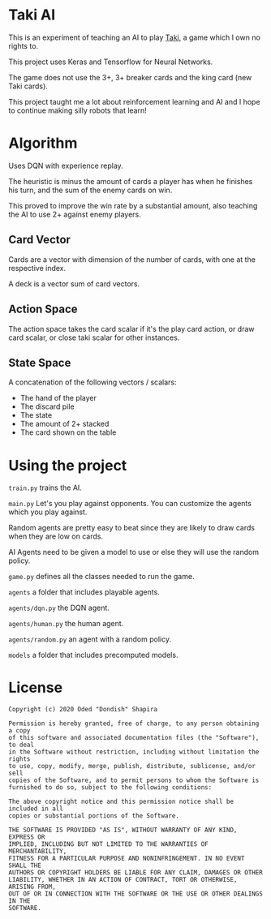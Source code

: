 # Taki AI
This is an experiment of teaching an AI to play [Taki](https://www.takigame.com/), a game which I own no rights to.

This project uses Keras and Tensorflow for Neural Networks.

The game does not use the 3+, 3+ breaker cards and the king card (new Taki cards).

This project taught me a lot about reinforcement learning and AI and I hope to continue making silly robots that learn!

# Algorithm
Uses DQN with experience replay.

The heuristic is minus the amount of cards a player has when he finishes his turn, and the sum of the enemy cards on win.

This proved to improve the win rate by a substantial amount, also teaching the AI to use 2+ against enemy players.

## Card Vector
Cards are a vector with dimension of the number of cards, with one at the respective index.

A deck is a vector sum of card vectors.

## Action Space
The action space takes the card scalar if it's the play card action, or draw card scalar, or close taki scalar for other instances.

## State Space
A concatenation of the following vectors / scalars:
* The hand of the player
* The discard pile
* The state
* The amount of 2+ stacked
* The card shown on the table 

# Using the project
`train.py` trains the AI.

`main.py` Let's you play against opponents. 
You can customize the agents which you play against.

Random agents are pretty easy to beat since they are likely to draw cards when they are low on cards. 

AI Agents need to be given a model to use or else they will use the random policy.

`game.py` defines all the classes needed to run the game.

`agents` a folder that includes playable agents.

`agents/dqn.py` the DQN agent.

`agents/human.py` the human agent.

`agents/random.py` an agent with a random policy.

`models` a folder that includes precomputed models. 

# License

```
Copyright (c) 2020 Oded "Dondish" Shapira

Permission is hereby granted, free of charge, to any person obtaining a copy
of this software and associated documentation files (the "Software"), to deal
in the Software without restriction, including without limitation the rights
to use, copy, modify, merge, publish, distribute, sublicense, and/or sell
copies of the Software, and to permit persons to whom the Software is
furnished to do so, subject to the following conditions:

The above copyright notice and this permission notice shall be included in all
copies or substantial portions of the Software.

THE SOFTWARE IS PROVIDED "AS IS", WITHOUT WARRANTY OF ANY KIND, EXPRESS OR
IMPLIED, INCLUDING BUT NOT LIMITED TO THE WARRANTIES OF MERCHANTABILITY,
FITNESS FOR A PARTICULAR PURPOSE AND NONINFRINGEMENT. IN NO EVENT SHALL THE
AUTHORS OR COPYRIGHT HOLDERS BE LIABLE FOR ANY CLAIM, DAMAGES OR OTHER
LIABILITY, WHETHER IN AN ACTION OF CONTRACT, TORT OR OTHERWISE, ARISING FROM,
OUT OF OR IN CONNECTION WITH THE SOFTWARE OR THE USE OR OTHER DEALINGS IN THE
SOFTWARE.
```